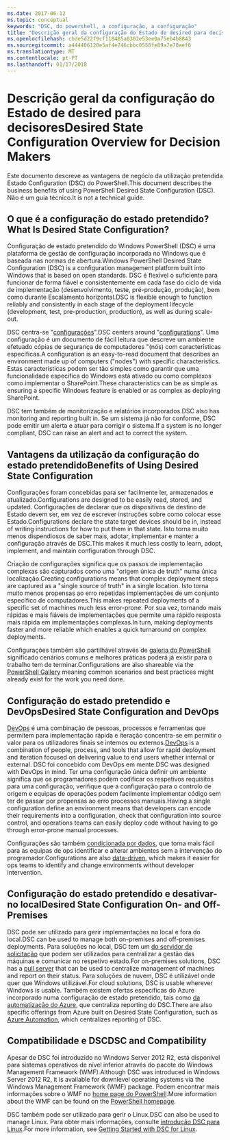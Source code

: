 ```yaml
---
ms.date: 2017-06-12
ms.topic: conceptual
keywords: "DSC, do powershell, a configuração, a configuração"
title: "Descrição geral da configuração do Estado de desired para decisores"
ms.openlocfilehash: cbde5d22f9cf118485a0302e53ee0a75eb4b8843
ms.sourcegitcommit: a444406120e5af4e746cbbc0558fe89a7e78aef6
ms.translationtype: MT
ms.contentlocale: pt-PT
ms.lasthandoff: 01/17/2018
---
```

# <a name="desired-state-configuration-overview-for-decision-makers"></a><span data-ttu-id="a5746-103">Descrição geral da configuração do Estado de desired para decisores</span><span class="sxs-lookup"><span data-stu-id="a5746-103">Desired State Configuration Overview for Decision Makers</span></span>

<span data-ttu-id="a5746-104">Este documento descreve as vantagens de negócio da utilização pretendida Estado Configuration (DSC) do PowerShell.</span><span class="sxs-lookup"><span data-stu-id="a5746-104">This document describes the business benefits of using PowerShell Desired State Configuration (DSC).</span></span> <span data-ttu-id="a5746-105">Não é um guia técnico.</span><span class="sxs-lookup"><span data-stu-id="a5746-105">It is not a technical guide.</span></span>

## <a name="what-is-desired-state-configuration"></a><span data-ttu-id="a5746-106">O que é a configuração do estado pretendido?</span><span class="sxs-lookup"><span data-stu-id="a5746-106">What Is Desired State Configuration?</span></span>

<span data-ttu-id="a5746-107">Configuração de estado pretendido do Windows PowerShell (DSC) é uma plataforma de gestão de configuração incorporada no Windows que é baseada nas normas de abertura.</span><span class="sxs-lookup"><span data-stu-id="a5746-107">Windows PowerShell Desired State Configuration (DSC) is a configuration management platform built into Windows that is based on open standards.</span></span> <span data-ttu-id="a5746-108">DSC é flexível o suficiente para funcionar de forma fiável e consistentemente em cada fase do ciclo de vida de implementação (desenvolvimento, teste, pré-produção, produção), bem como durante Escalamento horizontal.</span><span class="sxs-lookup"><span data-stu-id="a5746-108">DSC is flexible enough to function reliably and consistently in each stage of the deployment lifecycle (development, test, pre-production, production), as well as during scale-out.</span></span> 

<span data-ttu-id="a5746-109">DSC centra-se "[configurações](https://msdn.microsoft.com/en-us/powershell/dsc/configurations)".</span><span class="sxs-lookup"><span data-stu-id="a5746-109">DSC centers around "[configurations](https://msdn.microsoft.com/en-us/powershell/dsc/configurations)".</span></span>
<span data-ttu-id="a5746-110">Uma configuração é um documento de fácil leitura que descreve um ambiente efetuado cópias de segurança de computadores "(nós) com características específicas.</span><span class="sxs-lookup"><span data-stu-id="a5746-110">A configuration is an easy-to-read document that describes an environment made up of computers ("nodes") with specific characteristics.</span></span> <span data-ttu-id="a5746-111">Estas características podem ser tão simples como garantir que uma funcionalidade específica do Windows está ativado ou como complexos como implementar o SharePoint.</span><span class="sxs-lookup"><span data-stu-id="a5746-111">These characteristics can be as simple as ensuring a specific Windows feature is enabled or as complex as deploying SharePoint.</span></span> 

<span data-ttu-id="a5746-112">DSC tem também de monitorização e relatórios incorporados.</span><span class="sxs-lookup"><span data-stu-id="a5746-112">DSC also has monitoring and reporting built in.</span></span> <span data-ttu-id="a5746-113">Se um sistema já não for conforme, DSC pode emitir um alerta e atuar para corrigir o sistema.</span><span class="sxs-lookup"><span data-stu-id="a5746-113">If a system is no longer compliant, DSC can raise an alert and act to correct the system.</span></span> 

## <a name="benefits-of-using-desired-state-configuration"></a><span data-ttu-id="a5746-114">Vantagens da utilização da configuração do estado pretendido</span><span class="sxs-lookup"><span data-stu-id="a5746-114">Benefits of Using Desired State Configuration</span></span>

<span data-ttu-id="a5746-115">Configurações foram concebidas para ser facilmente ler, armazenados e atualizado.</span><span class="sxs-lookup"><span data-stu-id="a5746-115">Configurations are designed to be easily read, stored, and updated.</span></span> <span data-ttu-id="a5746-116">Configurações de declarar que os dispositivos de destino de Estado devem ser, em vez de escrever instruções sobre como colocar esse Estado.</span><span class="sxs-lookup"><span data-stu-id="a5746-116">Configurations declare the state target devices should be in, instead of writing instructions for how to put them in that state.</span></span> <span data-ttu-id="a5746-117">Isto torna muito menos dispendiosos de saber mais, adotar, implementar e manter a configuração através de DSC.</span><span class="sxs-lookup"><span data-stu-id="a5746-117">This makes it much less costly to learn, adopt, implement, and maintain configuration through DSC.</span></span> 

<span data-ttu-id="a5746-118">Criação de configurações significa que os passos de implementação complexas são capturados como uma "origem única de truth" numa única localização.</span><span class="sxs-lookup"><span data-stu-id="a5746-118">Creating configurations means that complex deployment steps are captured as a "single source of truth" in a single location.</span></span> <span data-ttu-id="a5746-119">Isto torna muito menos propensas ao erro repetidas implementações de um conjunto específico de computadores.</span><span class="sxs-lookup"><span data-stu-id="a5746-119">This makes repeated deployments of a specific set of machines much less error-prone.</span></span> <span data-ttu-id="a5746-120">Por sua vez, tornando mais rápidas e mais fiáveis de implementações que permite uma rápido resposta mais rápida em implementações complexas.</span><span class="sxs-lookup"><span data-stu-id="a5746-120">In turn, making deployments faster and more reliable which enables a quick turnaround on complex deployments.</span></span>

<span data-ttu-id="a5746-121">Configurações também são partilhável através de [galeria do PowerShell](https://powershellgallery.com) significado cenários comuns e melhores práticas poderá já existir para o trabalho tem de terminar.</span><span class="sxs-lookup"><span data-stu-id="a5746-121">Configurations are also shareable via the [PowerShell Gallery](https://powershellgallery.com) meaning common scenarios and best practices might already exist for the work you need done.</span></span>


## <a name="desired-state-configuration-and-devops"></a><span data-ttu-id="a5746-122">Configuração do estado pretendido e DevOps</span><span class="sxs-lookup"><span data-stu-id="a5746-122">Desired State Configuration and DevOps</span></span>

<span data-ttu-id="a5746-123">[DevOps](http://blogs.technet.com/b/ashleymcglone/archive/2015/11/20/devops-for-n00bs-ie-windows-people.aspx) é uma combinação de pessoas, processos e ferramentas que permitem para implementação rápida e iteração concentra-se em permitir o valor para os utilizadores finais se internos ou externos.</span><span class="sxs-lookup"><span data-stu-id="a5746-123">[DevOps](http://blogs.technet.com/b/ashleymcglone/archive/2015/11/20/devops-for-n00bs-ie-windows-people.aspx) is a combination of people, process, and tools that allow for rapid deployment and iteration focused on delivering value to end users whether internal or external.</span></span> <span data-ttu-id="a5746-124">DSC foi concebido com DevOps em mente.</span><span class="sxs-lookup"><span data-stu-id="a5746-124">DSC was designed with DevOps in mind.</span></span> <span data-ttu-id="a5746-125">Ter uma configuração única definir um ambiente significa que os programadores podem codificar os respetivos requisitos para uma configuração, verifique que a configuração para o controlo de origem e equipas de operações podem facilmente implementar código sem ter de passar por propensas ao erro processos manuais.</span><span class="sxs-lookup"><span data-stu-id="a5746-125">Having a single configuration define an environment means that developers can encode their requirements into a configuration, check that configuration into source control, and operations teams can easily deploy code without having to go through error-prone manual processes.</span></span> 

<span data-ttu-id="a5746-126">Configurações são também [condicionada por dados](https://msdn.microsoft.com/en-us/powershell/dsc/configdata), que torna mais fácil para as equipas de ops identificar e alterar ambientes sem a intervenção do programador.</span><span class="sxs-lookup"><span data-stu-id="a5746-126">Configurations are also [data-driven](https://msdn.microsoft.com/en-us/powershell/dsc/configdata), which makes it easier for ops teams to identify and change environments without developer intervention.</span></span> 

## <a name="desired-state-configuration-on--and-off-premises"></a><span data-ttu-id="a5746-127">Configuração do estado pretendido e desativar-no local</span><span class="sxs-lookup"><span data-stu-id="a5746-127">Desired State Configuration On- and Off-Premises</span></span>

<span data-ttu-id="a5746-128">DSC pode ser utilizado para gerir implementações no local e fora do local.</span><span class="sxs-lookup"><span data-stu-id="a5746-128">DSC can be used to manage both on-premises and off-premises deployments.</span></span> <span data-ttu-id="a5746-129">Para soluções no local, DSC tem um [do servidor de solicitação](https://msdn.microsoft.com/en-us/powershell/dsc/pullserver) que podem ser utilizados para centralizar a gestão das máquinas e comunicar no respetivo estado.</span><span class="sxs-lookup"><span data-stu-id="a5746-129">For on-premises solutions, DSC has a [pull server](https://msdn.microsoft.com/en-us/powershell/dsc/pullserver) that can be used to centralize management of machines and report on their status.</span></span> <span data-ttu-id="a5746-130">Para soluções de nuvem, DSC é utilizável onde quer que Windows utilizável.</span><span class="sxs-lookup"><span data-stu-id="a5746-130">For cloud solutions, DSC is usable wherever Windows is usable.</span></span> <span data-ttu-id="a5746-131">Também existem ofertas específicas do Azure incorporado numa configuração de estado pretendido, tais como [da automatização do Azure](https://azure.microsoft.com/en-us/documentation/services/automation/), que centraliza reporting do DSC.</span><span class="sxs-lookup"><span data-stu-id="a5746-131">There are also specific offerings from Azure built on Desired State Configuration, such as [Azure Automation](https://azure.microsoft.com/en-us/documentation/services/automation/), which centralizes reporting of DSC.</span></span> 

## <a name="dsc-and-compatibility"></a><span data-ttu-id="a5746-132">Compatibilidade e DSC</span><span class="sxs-lookup"><span data-stu-id="a5746-132">DSC and Compatibility</span></span>

<span data-ttu-id="a5746-133">Apesar de DSC foi introduzido no Windows Server 2012 R2, está disponível para sistemas operativos de nível inferior através do pacote do Windows Management Framework (WMF).</span><span class="sxs-lookup"><span data-stu-id="a5746-133">Although DSC was introduced in Windows Server 2012 R2, it is available for downlevel operating systems via the Windows Management Framework (WMF) package.</span></span> <span data-ttu-id="a5746-134">Podem encontrar mais informações sobre o WMF no [home page do PowerShell](https://msdn.microsoft.com/en-us/powershell/).</span><span class="sxs-lookup"><span data-stu-id="a5746-134">More information about the WMF can be found on the [PowerShell homepage](https://msdn.microsoft.com/en-us/powershell/).</span></span> 

<span data-ttu-id="a5746-135">DSC também pode ser utilizado para gerir o Linux.</span><span class="sxs-lookup"><span data-stu-id="a5746-135">DSC can also be used to manage Linux.</span></span> <span data-ttu-id="a5746-136">Para obter mais informações, consulte [introdução DSC para Linux](https://msdn.microsoft.com/en-us/powershell/dsc/lnxgettingstarted).</span><span class="sxs-lookup"><span data-stu-id="a5746-136">For more information, see [Getting Started with DSC for Linux](https://msdn.microsoft.com/en-us/powershell/dsc/lnxgettingstarted).</span></span>

